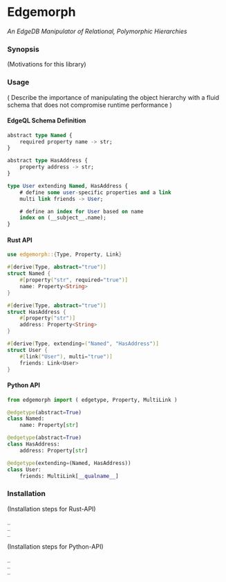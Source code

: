 # Edgemorph
*An EdgeDB Manipulator of Relational, Polymorphic Hierarchies*
<br />

### Synopsis
(Motivations for this library)

### Usage

( Describe the importance of manipulating the object hierarchy with a fluid schema that does not compromise runtime performance )

#### EdgeQL Schema Definition

```sql
abstract type Named {
    required property name -> str;
}

abstract type HasAddress {
    property address -> str;
}

type User extending Named, HasAddress {
    # define some user-specific properties and a link
    multi link friends -> User;

    # define an index for User based on name
    index on (__subject__.name);
}
```

#### Rust API

```rust
use edgemorph::{Type, Property, Link}

#[derive(Type, abstract="true")]
struct Named {
    #[property("str", required="true")]
    name: Property<String>
}

#[derive(Type, abstract="true")]
struct HasAddress {
    #[property("str")]
    address: Property<String>
}

#[derive(Type, extending=("Named", "HasAddress")]
struct User {
    #[link("User"), multi="true")]
    friends: Link<User>
}
```


#### Python API

```python
from edgemorph import ( edgetype, Property, MultiLink )

@edgetype(abstract=True)
class Named:
    name: Property[str]

@edgetype(abstract=True)
class HasAddress:
    address: Property[str]

@edgetype(extending=(Named, HasAddress))
class User:
    friends: MultiLink[__qualname__]
```

### Installation

(Installation steps for Rust-API)

```
_
_
_
```

(Installation steps for Python-API)

```
_
_
_
```


